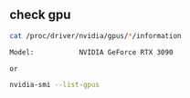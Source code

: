 
## check gpu

```bash
cat /proc/driver/nvidia/gpus/*/information 

Model:           NVIDIA GeForce RTX 3090

or

nvidia-smi --list-gpus
```
